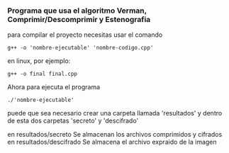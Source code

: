 ### Programa que usa el algoritmo Verman, Comprimir/Descomprimir y Estenografia

para compilar el proyecto necesitas usar el comando

```
g++ -o 'nombre-ejecutable' 'nombre-codigo.cpp'
```
en linux, por ejemplo:
```
g++ -o final final.cpp
```

Ahora para ejecuta el programa
```
./'nombre-ejecutable'
```
puede que sea necesario crear una carpeta llamada 'resultados' y dentro de esta dos carpetas 'secreto' y 'descifrado'

en resultados/secreto Se almacenan los archivos comprimidos y cifrados
en resultados/descifrado Se almacena el archivo expraido de la imagen
